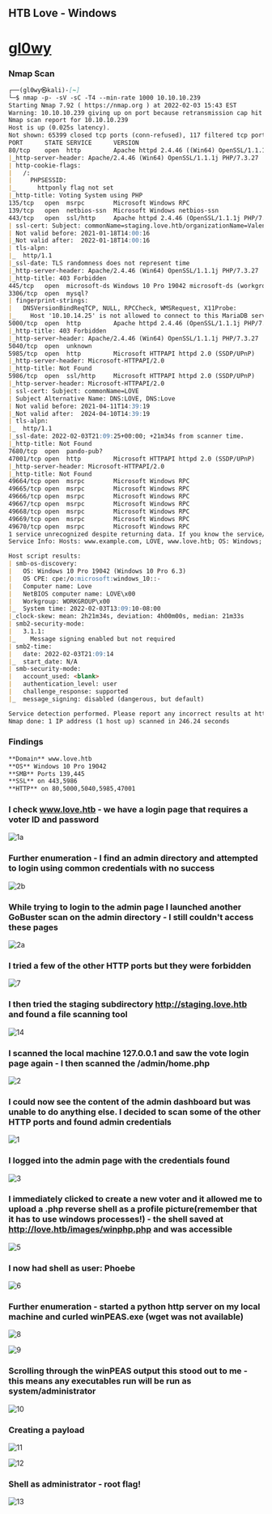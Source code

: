 ## HTB Love - Windows
# [gl0wy](https://app.hackthebox.com/profile/216556)


### Nmap Scan
```markdown
┌──(gl0wy㉿kali)-[~]
└─$ nmap -p- -sV -sC -T4 --min-rate 1000 10.10.10.239
Starting Nmap 7.92 ( https://nmap.org ) at 2022-02-03 15:43 EST
Warning: 10.10.10.239 giving up on port because retransmission cap hit (6).
Nmap scan report for 10.10.10.239
Host is up (0.025s latency).
Not shown: 65399 closed tcp ports (conn-refused), 117 filtered tcp ports (no-response)
PORT      STATE SERVICE      VERSION
80/tcp    open  http         Apache httpd 2.4.46 ((Win64) OpenSSL/1.1.1j PHP/7.3.27)
|_http-server-header: Apache/2.4.46 (Win64) OpenSSL/1.1.1j PHP/7.3.27
| http-cookie-flags: 
|   /: 
|     PHPSESSID: 
|_      httponly flag not set
|_http-title: Voting System using PHP
135/tcp   open  msrpc        Microsoft Windows RPC
139/tcp   open  netbios-ssn  Microsoft Windows netbios-ssn
443/tcp   open  ssl/http     Apache httpd 2.4.46 (OpenSSL/1.1.1j PHP/7.3.27)
| ssl-cert: Subject: commonName=staging.love.htb/organizationName=ValentineCorp/stateOrProvinceName=m/countryName=in
| Not valid before: 2021-01-18T14:00:16
|_Not valid after:  2022-01-18T14:00:16
| tls-alpn: 
|_  http/1.1
|_ssl-date: TLS randomness does not represent time
|_http-server-header: Apache/2.4.46 (Win64) OpenSSL/1.1.1j PHP/7.3.27
|_http-title: 403 Forbidden
445/tcp   open  microsoft-ds Windows 10 Pro 19042 microsoft-ds (workgroup: WORKGROUP)
3306/tcp  open  mysql?
| fingerprint-strings: 
|   DNSVersionBindReqTCP, NULL, RPCCheck, WMSRequest, X11Probe: 
|_    Host '10.10.14.25' is not allowed to connect to this MariaDB server
5000/tcp  open  http         Apache httpd 2.4.46 (OpenSSL/1.1.1j PHP/7.3.27)
|_http-title: 403 Forbidden
|_http-server-header: Apache/2.4.46 (Win64) OpenSSL/1.1.1j PHP/7.3.27
5040/tcp  open  unknown
5985/tcp  open  http         Microsoft HTTPAPI httpd 2.0 (SSDP/UPnP)
|_http-server-header: Microsoft-HTTPAPI/2.0
|_http-title: Not Found
5986/tcp  open  ssl/http     Microsoft HTTPAPI httpd 2.0 (SSDP/UPnP)
|_http-server-header: Microsoft-HTTPAPI/2.0
| ssl-cert: Subject: commonName=LOVE
| Subject Alternative Name: DNS:LOVE, DNS:Love
| Not valid before: 2021-04-11T14:39:19
|_Not valid after:  2024-04-10T14:39:19
| tls-alpn: 
|_  http/1.1
|_ssl-date: 2022-02-03T21:09:25+00:00; +21m34s from scanner time.
|_http-title: Not Found
7680/tcp  open  pando-pub?
47001/tcp open  http         Microsoft HTTPAPI httpd 2.0 (SSDP/UPnP)
|_http-server-header: Microsoft-HTTPAPI/2.0
|_http-title: Not Found
49664/tcp open  msrpc        Microsoft Windows RPC
49665/tcp open  msrpc        Microsoft Windows RPC
49666/tcp open  msrpc        Microsoft Windows RPC
49667/tcp open  msrpc        Microsoft Windows RPC
49668/tcp open  msrpc        Microsoft Windows RPC
49669/tcp open  msrpc        Microsoft Windows RPC
49670/tcp open  msrpc        Microsoft Windows RPC
1 service unrecognized despite returning data. If you know the service/version, please submit the following fingerprint at https://nmap.org/cgi-bin/submit.cgi?new-service :
Service Info: Hosts: www.example.com, LOVE, www.love.htb; OS: Windows; CPE: cpe:/o:microsoft:windows

Host script results:
| smb-os-discovery: 
|   OS: Windows 10 Pro 19042 (Windows 10 Pro 6.3)
|   OS CPE: cpe:/o:microsoft:windows_10::-
|   Computer name: Love
|   NetBIOS computer name: LOVE\x00
|   Workgroup: WORKGROUP\x00
|_  System time: 2022-02-03T13:09:10-08:00
|_clock-skew: mean: 2h21m34s, deviation: 4h00m00s, median: 21m33s
| smb2-security-mode: 
|   3.1.1: 
|_    Message signing enabled but not required
| smb2-time: 
|   date: 2022-02-03T21:09:14
|_  start_date: N/A
| smb-security-mode: 
|   account_used: <blank>
|   authentication_level: user
|   challenge_response: supported
|_  message_signing: disabled (dangerous, but default)

Service detection performed. Please report any incorrect results at https://nmap.org/submit/ .
Nmap done: 1 IP address (1 host up) scanned in 246.24 seconds
```
### Findings
```markdown
**Domain** www.love.htb
**OS** Windows 10 Pro 19042
**SMB** Ports 139,445
**SSL** on 443,5986
**HTTP** on 80,5000,5040,5985,47001
```
### I check www.love.htb - we have a login page that requires a voter ID and password
![1a](https://user-images.githubusercontent.com/98056797/152440542-776aa497-b3f1-4eaa-9d6e-637bf92c0e44.PNG)

### Further enumeration - I find an admin directory and attempted to login using common credentials with no success
![2b](https://user-images.githubusercontent.com/98056797/152441068-00236554-a2a8-4dda-a49a-60a181b5980b.PNG)

### While trying to login to the admin page I launched another GoBuster scan on the admin directory - I still couldn't access these pages
![2a](https://user-images.githubusercontent.com/98056797/152441237-9bbefa8d-9412-416a-84ed-07ac9fd04392.PNG)

### I tried a few of the other HTTP ports but they were forbidden
![7](https://user-images.githubusercontent.com/98056797/152441421-41b03c32-bef8-43a2-8698-b38ed1872738.PNG)

### I then tried the staging subdirectory http://staging.love.htb and found a file scanning tool
![14](https://user-images.githubusercontent.com/98056797/152441618-549f9048-6216-4b69-a994-135f3edd50f5.PNG)

### I scanned the local machine 127.0.0.1 and saw the vote login page again - I then scanned the /admin/home.php
![2](https://user-images.githubusercontent.com/98056797/152441774-d9479190-07fa-4193-98ba-cbd290a501ea.PNG)

### I could now see the content of the admin dashboard but was unable to do anything else. I decided to scan some of the other HTTP ports and found admin credentials
![1](https://user-images.githubusercontent.com/98056797/152441887-cd738da5-5f8b-4cf3-974a-7ff7cac88681.PNG)

### I logged into the admin page with the credentials found
![3](https://user-images.githubusercontent.com/98056797/152441933-a5307db5-684e-402e-adeb-a3c7a90d8733.PNG)

### I immediately clicked to create a new voter and it allowed me to upload a .php reverse shell as a profile picture(remember that it has to use windows processes!) - the shell saved at http://love.htb/images/winphp.php and was accessible
![5](https://user-images.githubusercontent.com/98056797/152442039-bc4593a5-08ca-40a7-9065-703ed8b23153.PNG)

### I now had shell as user: Phoebe
![6](https://user-images.githubusercontent.com/98056797/152442061-48effe66-9d68-4e81-8f14-4a5721513889.PNG)

### Further enumeration - started a python http server on my local machine and curled winPEAS.exe (wget was not available)
![8](https://user-images.githubusercontent.com/98056797/152442281-b33039ec-1f8a-4a93-b071-374453f1270a.PNG)

![9](https://user-images.githubusercontent.com/98056797/152442289-d66a6466-7b39-4198-b043-3bb55fb48cf1.PNG)

### Scrolling through the winPEAS output this stood out to me - this means any executables run will be run as system/administrator
![10](https://user-images.githubusercontent.com/98056797/152442329-2a56fb20-7fc8-48df-8443-283ad31577b7.PNG)

### Creating a payload
![11](https://user-images.githubusercontent.com/98056797/152442412-a1ace076-777e-41ee-b043-37844871f88a.PNG)

![12](https://user-images.githubusercontent.com/98056797/152442432-11fccdca-1748-4e79-8820-8f05daac37f8.PNG)

### Shell as administrator - root flag!
![13](https://user-images.githubusercontent.com/98056797/152442467-ca05b71e-f176-4a82-a2be-a936b18dbd24.PNG)


